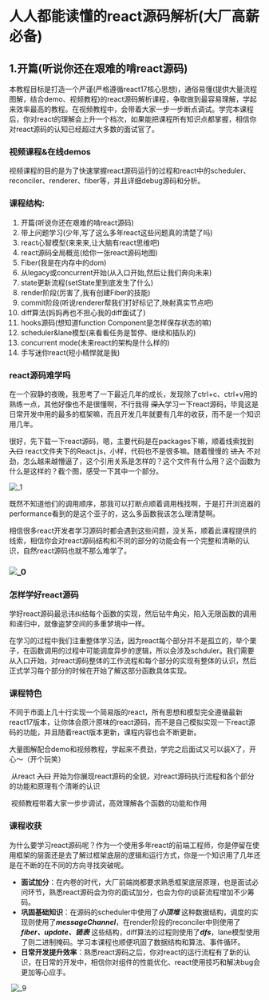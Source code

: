 # 人人都能读懂的react源码解析(大厂高薪必备)

## 1.开篇(听说你还在艰难的啃react源码)

​	本教程目标是打造一个严谨(严格遵循react17核心思想)，通俗易懂(提供大量流程图解，结合demo、视频教程)的react源码解析课程，争取做到最容易理解，学起来效率最高的教程。在视频教程中，会带着大家一步一步断点调试。学完本课程后，你对react的理解会上升一个档次，如果能把课程所有知识点都掌握，相信你对react源码的认知已经超过大多数的面试官了。

### 视频课程&在线demos

​	视频课程的目的是为了快速掌握react源码运行的过程和react中的scheduler、reconciler、renderer、fiber等，并且详细debug源码和分析。

### 课程结构:

1. <a>开篇(听说你还在艰难的啃react源码)</a>
2. <a>带上问题学习(少年,写了这么多年react这些问题真的清楚了吗)</a>
3. <a>react心智模型(来来来,让大脑有react思维吧)</a>
4. <a>react源码全局概览(给你一张react源码地图)</a>
5. <a>Fiber(我是在内存中的dom)</a>
6. <a>从legacy或concurrent开始(从入口开始,然后让我们奔向未来)</a>
7. <a>state更新流程(setState里到底发生了什么)</a>
8. <a>render阶段(厉害了,我有创建Fiber的技能)</a>
9. <a>commit阶段(听说renderer帮我们打好标记了,映射真实节点吧)</a>
10. <a>diff算法(妈妈再也不担心我的diff面试了)</a>
11. <a>hooks源码(想知道function Component是怎样保存状态的嘛)</a>
12. <a>scheduler&lane模型(来看看任务是暂停、继续和插队的)</a>
13. <a>concurrent mode(未来react的架构是什么样的)</a>
14. <a>手写迷你react(短小精悍就是我)</a>

### react源码难学吗

​	在一个寂静的夜晚，我思考了一下最近几年的成长，发现除了ctrl+c、ctrl+v用的熟练一点，其他好像也不是很懂啊，不行我得 ~~深入~~学习一下react源码，毕竟这是日常开发中用的最多的框架嘛，而且开发几年就要有几年的收获，而不是一个知识用几年。

​	很好，先下载一下react源码，嗯，主要代码是在packages下嘛，顺着线索找到 ~~入口~~ react文件夹下的React.js，小样，代码也不是很多嘛。随着慢慢的 ~~进入~~ 不对劲，怎么越来越懵逼了，这个引用关系是怎样的？这个文件有什么用？这个函数为什么是这样的？截个图，感受一下其中一个部分。

![_1](/Users/allenchen/Desktop/文章/人人都能读懂的react源码解析(大厂高薪必备)/_1.png)

​	既然不知道他们的调用顺序，那我可以打断点顺着调用栈找啊，于是打开浏览器的performance看到的是这个亚子的，这么多函数我该怎么理清楚啊。

​	相信很多react开发者学习源码时都会遇到这些问题，没关系，顺着此课程提供的线索，相信你会对react源码结构和不同的部分的功能会有一个完整和清晰的认识，自然react源码也就不那么难学了。

### ![_0](/Users/allenchen/Desktop/文章/人人都能读懂的react源码解析(大厂高薪必备)/_0.png)

### 怎样学好react源码

​	学好react源码最忌讳纠结每个函数的实现，然后钻牛角尖，陷入无限函数的调用和递归中，就像盗梦空间的多重梦境中一样。

​	在学习的过程中我们注重整体学习法，因为react每个部分并不是孤立的，举个栗子，在函数调用的过程中可能调度异步的逻辑，所以会涉及schduler。我们需要从入口开始，对react源码整体的工作流程和每个部分的实现有整体的认识，然后正式学习每个部分的时候在开始了解这部分函数具体实现。

### 课程特色

​	不同于市面上几十行实现一个简易版的react，所有思想和模型完全遵循最新react17版本，让你体会原汁原味的react源码，而不是自己模拟实现一下react源码的功能，并且随着react版本更新，课程内容也会不断更新。

​	大量图解配合demo和视频教程，学起来不费劲，学完之后面试又可以装X了，开心～（开个玩笑）

​	从react ~~入口~~ 开始为你展现react源码的全貌，对react源码执行流程和各个部分的功能和原理有个清晰的认识

​	视频教程带着大家一步步调试，高效理解各个函数的功能和作用

### 课程收获

​	为什么要学习react源码呢？作为一个使用多年react的前端工程师，你是停留在使用框架的层面还是去了解过框架底层的逻辑和运行方式，你是一个知识用了几年还是在不断的在不同的方向寻找突破呢。

- **面试加分**：在内卷的时代，大厂前端岗都要求熟悉框架底层原理，也是面试必问环节，熟悉react源码会为你的面试加分，也会为你的谈薪流程增加不少筹码。
- **巩固基础知识**：在源码的scheduler中使用了***小顶堆*** 这种数据结构，调度的实现则使用了***messageChannel***，在render阶段的reconciler中则使用了***fiber、update、链表*** 这些结构，diff算法的过程则使用了***dfs***，lane模型使用了则二进制掩码。学习本课程也顺便巩固了数据结构和算法、事件循环。
- **日常开发提升效率**：熟悉react源码之后，你对react的运行流程有了新的认识，在日常的开发中，相信你对组件的性能优化、react使用技巧和解决bug会更加等心应手。

​		![_9](/Users/allenchen/Downloads/_9.jpg)






